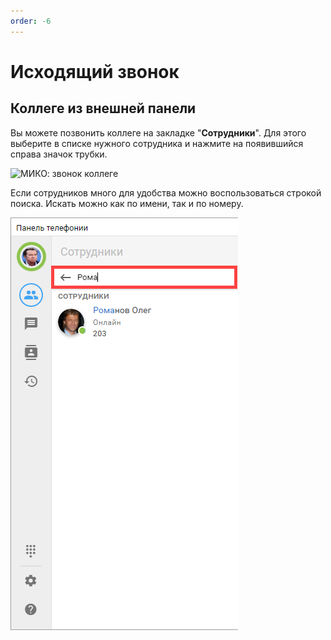 ```yaml
---
order: -6
---
```


# Исходящий звонок
## Коллеге из внешней панели
Вы можете позвонить коллеге на закладке "**Сотрудники**". 
Для этого выберите в списке нужного сотрудника и нажмите на появившийся справа значок трубки.

<img class="miko-shadow img-zoomable"  
    src="/assets/panel/outgoing-call/cti_ishod_1.gif"
    data-original="/assets/panel/outgoing-call/cti_ishod_1.gif"
    srcset="/assets/panel/outgoing-call/cti_ishod_1_prev.gif 1x, /assets/panel/outgoing-call/cti_ishod_1.gif 2x" 
    alt="МИКО: звонок коллеге"
/> 

Если сотрудников много для удобства можно воспользоваться строкой поиска. Искать можно как по имени, так и по номеру.

<img class="miko-shadow"  
    src="/assets/panel/outgoing-call/cti_ishod_2.png"
    alt="МИКО: поиск коллеги"
/> 